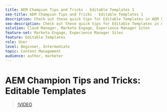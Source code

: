 ```yaml
---
title: AEM Champion Tips and Tricks - Editable Templates 1
seo-title: AEM Champion Tips and Tricks - Editable Templates 1
description: Check out these quick tips for Editable Templates in AEM Sites by AEM Champion and expert, Greg Dimeris. Try them out in your instance today.
seo-description: Check out these quick tips for Editable Templates in AEM Sites by AEM Champion and expert, Greg Dimeris. Try them out in your instance today.
solution: Cloud Manager, Marketo Engage, Experience Manager Sites
feature-set: Marketo Engage, Experience Manager Sites
feature: Editable Templates
role: User
level: Beginner, Intermediate
topic: Content Management
audience: author, marketer
---
```

# AEM Champion Tips and Tricks: Editable Templates

>[!VIDEO](https://video.tv.adobe.com/v/3409424?quality=12&learn=on)
